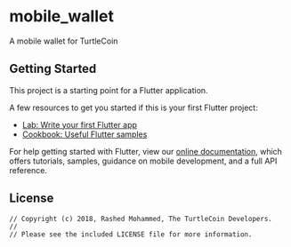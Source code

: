 # mobile_wallet

A mobile wallet for TurtleCoin

## Getting Started

This project is a starting point for a Flutter application.

A few resources to get you started if this is your first Flutter project:

- [Lab: Write your first Flutter app](https://flutter.io/docs/get-started/codelab)
- [Cookbook: Useful Flutter samples](https://flutter.io/docs/cookbook)

For help getting started with Flutter, view our 
[online documentation](https://flutter.io/docs), which offers tutorials, 
samples, guidance on mobile development, and a full API reference.

## License

```
// Copyright (c) 2018, Rashed Mohammed, The TurtleCoin Developers.
//
// Please see the included LICENSE file for more information.
```
